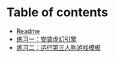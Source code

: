 # Table of contents

* [Readme](README.md)
* [练习一：安装虚幻引擎](lian-xi-yi-an-zhuang-xu-huan-yin-qing.md)
* [练习二：运行第三人称游戏模板](lian-xi-er-yun-hang-di-san-ren-cheng-you-xi-mo-ban.md)
